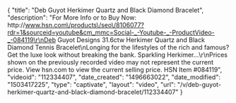 {
    "title": "Deb Guyot Herkimer Quartz and Black Diamond Bracelet",
    "description": "For More Info or to Buy Now: http:\/\/www.hsn.com\/products\/seo\/8106077?rdr=1&sourceid=youtube&cm_mmc=Social-_-Youtube-_-ProductVideo-_-084119\r\nDeb Guyot Designs 31.6ctw Herkimer Quartz and Black Diamond Tennis Bracelet\nLonging for the lifestyles of the rich and famous? Get the luxe look without breaking the bank. Sparkling Herkimer...\r\nPrices shown on the previously recorded video may not represent the current price.  View hsn.com to view the current selling price. HSN Item #084119",
    "videoid": "112334407",
    "date_created": "1496663022",
    "date_modified": "1503417225",
    "type": "captivate",
    "layout": "video",
    "url": "\/v\/deb-guyot-herkimer-quartz-and-black-diamond-bracelet\/112334407"
}